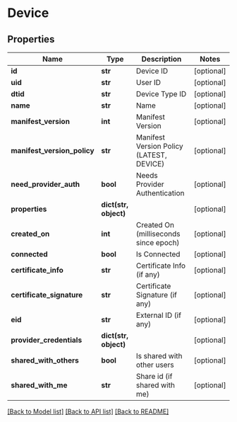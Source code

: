 # Device

## Properties
Name | Type | Description | Notes
------------ | ------------- | ------------- | -------------
**id** | **str** | Device ID | [optional] 
**uid** | **str** | User ID | [optional] 
**dtid** | **str** | Device Type ID | [optional] 
**name** | **str** | Name | [optional] 
**manifest_version** | **int** | Manifest Version | [optional] 
**manifest_version_policy** | **str** | Manifest Version Policy (LATEST, DEVICE) | [optional] 
**need_provider_auth** | **bool** | Needs Provider Authentication | [optional] 
**properties** | **dict(str, object)** |  | [optional] 
**created_on** | **int** | Created On (milliseconds since epoch) | [optional] 
**connected** | **bool** | Is Connected | [optional] 
**certificate_info** | **str** | Certificate Info (if any) | [optional] 
**certificate_signature** | **str** | Certificate Signature (if any) | [optional] 
**eid** | **str** | External ID (if any) | [optional] 
**provider_credentials** | **dict(str, object)** |  | [optional] 
**shared_with_others** | **bool** | Is shared with other users | [optional] 
**shared_with_me** | **str** | Share id (if shared with me) | [optional] 

[[Back to Model list]](../README.md#documentation-for-models) [[Back to API list]](../README.md#documentation-for-api-endpoints) [[Back to README]](../README.md)


